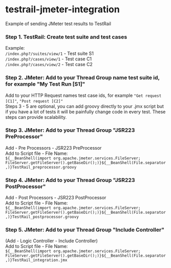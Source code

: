 # testrail-jmeter-integration
Example of sending JMeter test results to TestRail

### Step 1. TestRail: Create test suite and test cases
Example: <br/> `/index.php?/suites/view/1` - Test suite S1  
`/index.php?/cases/view/1` - Test case C1  
`/index.php?/cases/view/2` - Test case C2

### Step 2. JMeter: Add to your Thread Group name test suite id, for example "My Test Run [S1]"
Add to your HTTP Request names test case ids, for example `"Get request [C1]"`, `"Post request [C2]"`
<br/>
Steps 3 - 5 are optional, you can add groovy directly to your .jmx script but if you have a lot of tests it will be painfully change code in every test. These steps can provide scalability.
<br/>
### Step 3. JMeter: Add to your Thread Group "JSR223 PreProcessor"
Add - Pre Processors - JSR223 PreProcessor<br/>
Add to Script file - File Name:<br/>
`${__BeanShell(import org.apache.jmeter.services.FileServer; FileServer.getFileServer().getBaseDir();)}${__BeanShell(File.separator,)}TestRail_preprocessor.groovy`

### Step 4. JMeter: Add to your Thread Group "JSR223 PostProcessor"
Add - Post Processors - JSR223 PostProcessor<br/>
Add to Script file - File Name:<br/>
`${__BeanShell(import org.apache.jmeter.services.FileServer; FileServer.getFileServer().getBaseDir();)}${__BeanShell(File.separator,)}TestRail_postprocessor.groovy`

### Step 5. JMeter: Add to your Thread Group "Include Controller"
(Add - Logic Controller - Include Controller)<br/>
Add to Script file - File Name:<br/>
`${__BeanShell(import org.apache.jmeter.services.FileServer; FileServer.getFileServer().getBaseDir();)}${__BeanShell(File.separator,)}TestRail_integration.jmx`

